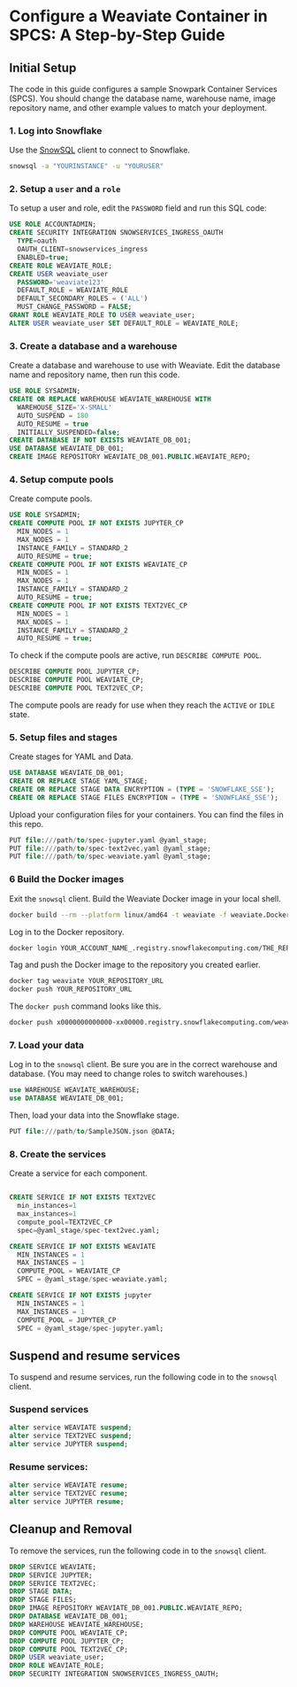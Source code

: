 # Configure a Weaviate Container in SPCS: A Step-by-Step Guide

## Initial Setup

The code in this guide configures a sample Snowpark Container Services (SPCS). You should change the database name, warehouse name, image repository name, and other example values to match your deployment.

### 1. Log into Snowflake

Use the [SnowSQL](https://docs.snowflake.com/en/user-guide/snowsql) client to connect to Snowflake.

```bash  
snowsql -a "YOURINSTANCE" -u "YOURUSER"
```

### 2. Setup a `user` and a `role`

To setup a user and role, edit the `PASSWORD` field and run this SQL code:

```sql
USE ROLE ACCOUNTADMIN;
CREATE SECURITY INTEGRATION SNOWSERVICES_INGRESS_OAUTH
  TYPE=oauth
  OAUTH_CLIENT=snowservices_ingress
  ENABLED=true;
CREATE ROLE WEAVIATE_ROLE;
CREATE USER weaviate_user
  PASSWORD='weaviate123'
  DEFAULT_ROLE = WEAVIATE_ROLE
  DEFAULT_SECONDARY_ROLES = ('ALL')
  MUST_CHANGE_PASSWORD = FALSE;
GRANT ROLE WEAVIATE_ROLE TO USER weaviate_user;
ALTER USER weaviate_user SET DEFAULT_ROLE = WEAVIATE_ROLE;
```

### 3. Create a database and a warehouse

Create a database and warehouse to use with Weaviate. Edit the database name and repository name, then run this code.

```sql
USE ROLE SYSADMIN;
CREATE OR REPLACE WAREHOUSE WEAVIATE_WAREHOUSE WITH
  WAREHOUSE_SIZE='X-SMALL'
  AUTO_SUSPEND = 180
  AUTO_RESUME = true
  INITIALLY_SUSPENDED=false;
CREATE DATABASE IF NOT EXISTS WEAVIATE_DB_001;
USE DATABASE WEAVIATE_DB_001;
CREATE IMAGE REPOSITORY WEAVIATE_DB_001.PUBLIC.WEAVIATE_REPO;
```

### 4. Setup compute pools

Create compute pools.

```sql
USE ROLE SYSADMIN;
CREATE COMPUTE POOL IF NOT EXISTS JUPYTER_CP
  MIN_NODES = 1
  MAX_NODES = 1
  INSTANCE_FAMILY = STANDARD_2
  AUTO_RESUME = true;
CREATE COMPUTE POOL IF NOT EXISTS WEAVIATE_CP
  MIN_NODES = 1
  MAX_NODES = 1
  INSTANCE_FAMILY = STANDARD_2
  AUTO_RESUME = true;
CREATE COMPUTE POOL IF NOT EXISTS TEXT2VEC_CP
  MIN_NODES = 1
  MAX_NODES = 1
  INSTANCE_FAMILY = STANDARD_2
  AUTO_RESUME = true;
```

To check if the compute pools are active, run `DESCRIBE COMPUTE POOL`.

```sql
DESCRIBE COMPUTE POOL JUPYTER_CP;
DESCRIBE COMPUTE POOL WEAVIATE_CP;
DESCRIBE COMPUTE POOL TEXT2VEC_CP;
```

The compute pools are ready for use when they reach the `ACTIVE` or `IDLE` state.

### 5. Setup files and stages

Create stages for YAML and Data.

```sql
USE DATABASE WEAVIATE_DB_001;
CREATE OR REPLACE STAGE YAML_STAGE;
CREATE OR REPLACE STAGE DATA ENCRYPTION = (TYPE = 'SNOWFLAKE_SSE');
CREATE OR REPLACE STAGE FILES ENCRYPTION = (TYPE = 'SNOWFLAKE_SSE');
```

Upload your configuration files for your containers. You can find the files in this repo.

```sql
PUT file:///path/to/spec-jupyter.yaml @yaml_stage;
PUT file:///path/to/spec-text2vec.yaml @yaml_stage;
PUT file:///path/to/spec-weaviate.yaml @yaml_stage;
```

### 6 Build the Docker images

Exit the `snowsql` client. Build the Weaviate Docker image in your local shell.

```bash
docker build --rm --platform linux/amd64 -t weaviate -f weaviate.Dockerfile .
```

Log in to the Docker repository.

```bash
docker login YOUR_ACCOUNT_NAME_.registry.snowflakecomputing.com/THE_REPO_YOU_CREATED_ABOVE  -u YOUR_SNOWFLAKE_USERNAME
```

Tag and push the Docker image to the repository you created earlier.

```bash
docker tag weaviate YOUR_REPOSITORY_URL
docker push YOUR_REPOSITORY_URL
```

The `docker push` command looks like this.

```bash
docker push x0000000000000-xx00000.registry.snowflakecomputing.com/weaviate_db_001/public/weaviate_repo/weaviate
```

### 7. Load your data

Log in to the `snowsql` client. Be sure you are in the correct warehouse and database. (You may need to change roles to switch warehouses.)

```sql
use WAREHOUSE WEAVIATE_WAREHOUSE;
use DATABASE WEAVIATE_DB_001;
```

Then, load your data into the Snowflake stage.

```sql
PUT file:///path/to/SampleJSON.json @DATA;
```

### 8. Create the services

Create a service for each component.

```sql

CREATE SERVICE IF NOT EXISTS TEXT2VEC 
  min_instances=1 
  max_instances=1 
  compute_pool=TEXT2VEC_CP 
  spec=@yaml_stage/spec-text2vec.yaml;

CREATE SERVICE IF NOT EXISTS WEAVIATE
  MIN_INSTANCES = 1
  MAX_INSTANCES = 1
  COMPUTE_POOL = WEAVIATE_CP
  SPEC = @yaml_stage/spec-weaviate.yaml;

CREATE SERVICE IF NOT EXISTS jupyter
  MIN_INSTANCES = 1
  MAX_INSTANCES = 1
  COMPUTE_POOL = JUPYTER_CP
  SPEC = @yaml_stage/spec-jupyter.yaml;

```  

## Suspend and resume services

To suspend and resume services, run the following code in to the `snowsql` client.

### Suspend services
```sql
alter service WEAVIATE suspend;
alter service TEXT2VEC suspend;
alter service JUPYTER suspend;
```

### Resume services:
```sql
alter service WEAVIATE resume;
alter service TEXT2VEC resume;
alter service JUPYTER resume;
```

## Cleanup and Removal

To remove the services, run the following code in to the `snowsql` client.

```sql
DROP SERVICE WEAVIATE;
DROP SERVICE JUPYTER;
DROP SERVICE TEXT2VEC;
DROP STAGE DATA;
DROP STAGE FILES;
DROP IMAGE REPOSITORY WEAVIATE_DB_001.PUBLIC.WEAVIATE_REPO;
DROP DATABASE WEAVIATE_DB_001;
DROP WAREHOUSE WEAVIATE_WAREHOUSE;
DROP COMPUTE POOL WEAVIATE_CP;
DROP COMPUTE POOL JUPYTER_CP;
DROP COMPUTE POOL TEXT2VEC_CP;
DROP USER weaviate_user;
DROP ROLE WEAVIATE_ROLE;
DROP SECURITY INTEGRATION SNOWSERVICES_INGRESS_OAUTH;
```